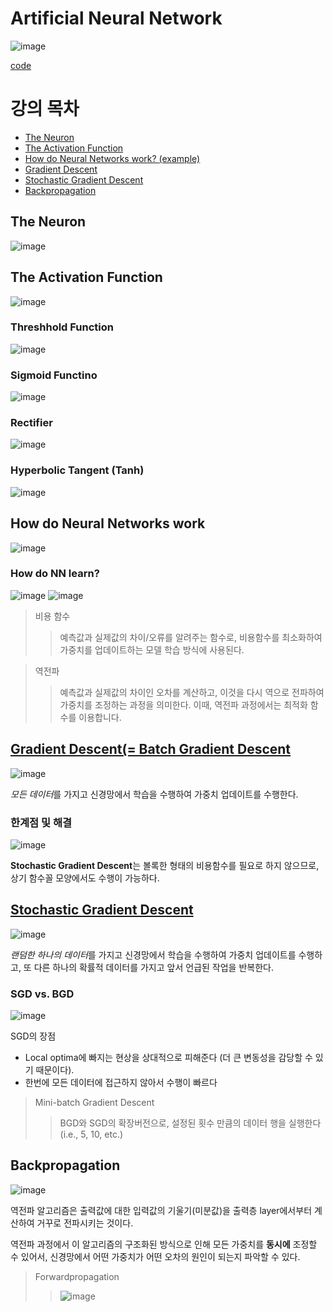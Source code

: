 # Artificial Neural Network
![image](https://user-images.githubusercontent.com/39285147/179502990-456391e2-bc2b-4069-b2f4-8658a2f4e9c5.png)

[code](https://github.com/EricChoii/ai-boot-camp/blob/main/ai/deep-learning/ann.md)

# 강의 목차
- [The Neuron](#The-Neuron)
- [The Activation Function](#The-Activation-Function)
- [How do Neural Networks work? (example)](#How-do-Neural-Networks-work)
- [Gradient Descent](#Gradient-Descent)
- [Stochastic Gradient Descent](#Stochastic-Gradient-Descent)
- [Backpropagation](#Backpropagation)

## The Neuron
![image](https://user-images.githubusercontent.com/39285147/179503630-49a8ef30-2a1c-4de0-8c2a-7910c430cce0.png)

## The Activation Function
![image](https://user-images.githubusercontent.com/39285147/179505263-7a8b8e68-05ac-4093-9128-b670cf0c805e.png)

### Threshhold Function
![image](https://user-images.githubusercontent.com/39285147/179504289-5694a414-7878-412c-b559-fcad0e9fe86a.png)

### Sigmoid Functino
![image](https://user-images.githubusercontent.com/39285147/179504097-d0d51a22-b89b-4c35-b00a-ef512a248ba6.png)

### Rectifier
![image](https://user-images.githubusercontent.com/39285147/179504175-4b72ded3-4456-4691-9356-c5dd9f61a6bd.png)

### Hyperbolic Tangent (Tanh)
![image](https://user-images.githubusercontent.com/39285147/179504234-8b153f1f-c694-4d48-9051-626399c401ea.png)

## How do Neural Networks work
![image](https://user-images.githubusercontent.com/39285147/179506502-b0e176a2-7f7b-48dc-a128-cc71c0153349.png)

### How do NN learn?
![image](https://user-images.githubusercontent.com/39285147/179507564-aa9b81cf-ef7e-463c-bd1c-69d17faa730c.png)
![image](https://user-images.githubusercontent.com/39285147/179507961-8e068c3f-4eea-485a-aef4-a115ee99415a.png)

> 비용 함수
>> 예측값과 실제값의 차이/오류를 알려주는 함수로, 비용함수를 최소화하여 가중치를 업데이트하는 모델 학습 방식에 사용된다.

> 역전파
>> 예측값과 실제값의 차이인 오차를 계산하고, 이것을 다시 역으로 전파하여 가중치를 조정하는 과정을 의미한다. 이때, 역전파 과정에서는 최적화 함수를 이용합니다.

## [Gradient Descent(= Batch Gradient Descent](https://github.com/EricChoii/lg-ai-auto-driving-radar-sensor/blob/main/supervised-learning/gradient-discent.md)
![image](https://user-images.githubusercontent.com/39285147/179517720-510df59a-32ea-422b-90b1-d95e242e6d26.png)

*모든 데이터*를 가지고 신경망에서 학습을 수행하여 가중치 업데이트를 수행한다.

### 한계점 및 해결
![image](https://user-images.githubusercontent.com/39285147/179517820-59c3f071-886b-42f9-8eec-f1fd23833801.png)

**Stochastic Gradient Descent**는 볼록한 형태의 비용함수를 필요로 하지 않으므로, 상기 함수꼴 모양에서도 수행이 가능하다.

## [Stochastic Gradient Descent](https://github.com/EricChoii/lg-ai-auto-driving-radar-sensor/blob/main/supervised-learning/gradient-discent.md)
![image](https://user-images.githubusercontent.com/39285147/179517808-468c6626-3096-4ff2-a97b-842abb56a68c.png)

*랜덤한 하나의 데이터*를 가지고 신경망에서 학습을 수행하여 가중치 업데이트를 수행하고, 또 다른 하나의 확률적 데이터를 가지고 앞서 언급된 작업을 반복한다.

### SGD vs. BGD
![image](https://user-images.githubusercontent.com/39285147/179518561-861ffd82-a689-4794-a667-e46e974ef2e6.png)

SGD의 장점
- Local optima에 빠지는 현상을 상대적으로 피해준다 (더 큰 변동성을 감당할 수 있기 때문이다).
- 한번에 모든 데이터에 접근하지 않아서 수행이 빠르다


> Mini-batch Gradient Descent
>> BGD와 SGD의 확장버전으로, 설정된 횟수 만큼의 데이터 행을 실행한다 (i.e., 5, 10, etc.)

## Backpropagation
![image](https://user-images.githubusercontent.com/39285147/179519600-66e86494-8c48-4121-81da-73c86b568fd8.png)

역전파 알고리즘은 출력값에 대한 입력값의 기울기(미분값)을 출력층 layer에서부터 계산하여 거꾸로 전파시키는 것이다.

역전파 과정에서 이 알고리즘의 구조화된 방식으로 인해 모든 가중치를 **동시에** 조정할 수 있어서, 신경망에서 어떤 가중치가 어떤 오차의 원인이 되는지 파악할 수 있다.

> Forwardpropagation
>> ![image](https://user-images.githubusercontent.com/39285147/179519501-2149e1ea-4b48-4799-8f08-35b6437b2a2b.png)


